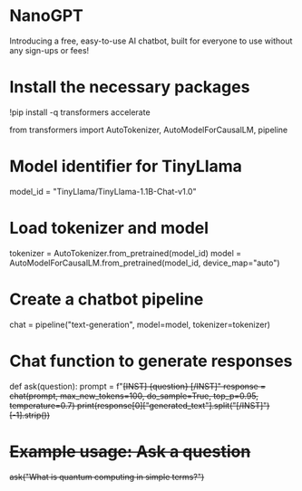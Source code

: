 # NanoGPT
Introducing a free, easy-to-use AI chatbot, built for everyone to use without any sign-ups or fees!

# Install the necessary packages
!pip install -q transformers accelerate

from transformers import AutoTokenizer, AutoModelForCausalLM, pipeline

# Model identifier for TinyLlama
model_id = "TinyLlama/TinyLlama-1.1B-Chat-v1.0"

# Load tokenizer and model
tokenizer = AutoTokenizer.from_pretrained(model_id)
model = AutoModelForCausalLM.from_pretrained(model_id, device_map="auto")

# Create a chatbot pipeline
chat = pipeline("text-generation", model=model, tokenizer=tokenizer)

# Chat function to generate responses
def ask(question):
    prompt = f"<s>[INST] {question} [/INST]"
    response = chat(prompt, max_new_tokens=100, do_sample=True, top_p=0.95, temperature=0.7)
    print(response[0]["generated_text"].split("[/INST]")[-1].strip())

# Example usage: Ask a question
ask("What is quantum computing in simple terms?")
